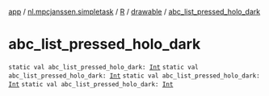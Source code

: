 [app](../../../index.md) / [nl.mpcjanssen.simpletask](../../index.md) / [R](../index.md) / [drawable](index.md) / [abc_list_pressed_holo_dark](.)

# abc_list_pressed_holo_dark

`static val abc_list_pressed_holo_dark: `[`Int`](https://kotlinlang.org/api/latest/jvm/stdlib/kotlin/-int/index.html)
`static val abc_list_pressed_holo_dark: `[`Int`](https://kotlinlang.org/api/latest/jvm/stdlib/kotlin/-int/index.html)
`static val abc_list_pressed_holo_dark: `[`Int`](https://kotlinlang.org/api/latest/jvm/stdlib/kotlin/-int/index.html)
`static val abc_list_pressed_holo_dark: `[`Int`](https://kotlinlang.org/api/latest/jvm/stdlib/kotlin/-int/index.html)